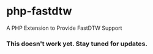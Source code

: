 # php-fastdtw
A PHP Extension to Provide FastDTW Support

### This doesn't work yet. Stay tuned for updates.

